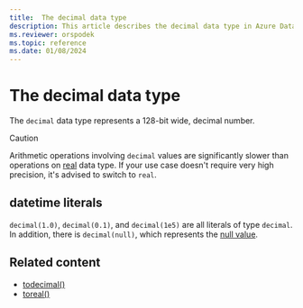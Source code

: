 ```yaml
---
title:  The decimal data type
description: This article describes the decimal data type in Azure Data Explorer.
ms.reviewer: orspodek
ms.topic: reference
ms.date: 01/08/2024
---
```

# The decimal data type

The `decimal` data type represents a 128-bit wide, decimal number.

> [!CAUTION]
> Arithmetic operations involving `decimal` values are significantly slower than operations on [real](real.md) data type.
> If your use case doesn't require very high precision, it's advised to switch to `real`.

## datetime literals

`decimal(1.0)`, `decimal(0.1)`, and `decimal(1e5)` are all literals of type `decimal`. In addition, there is `decimal(null)`, which represents the [null value](null-values.md).

## Related content

* [todecimal()](../../query/todecimalfunction.md)
* [toreal()](../../query/todoublefunction.md)
